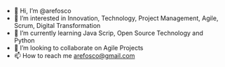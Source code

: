 - 👋 Hi, I’m @arefosco
- 👀 I’m interested in Innovation, Technology, Project Management, Agile, Scrum, Digital Transformation
- 🌱 I’m currently learning Java Scrip, Open Source Technology and Python
- 💞️ I’m looking to collaborate on Agile Projects
- 📫 How to reach me arefosco@gmail.com

<!---
arefosco/arefosco is a ✨ special ✨ repository because its `README.md` (this file) appears on your GitHub profile.
You can click the Preview link to take a look at your changes.
--->
